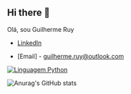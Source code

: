 ## Hi there 👋

Olá, sou Guilherme Ruy

* [LinkedIn](https://www.linkedin.com/in/guilherme-ruy-617b01256/)
<!-- * [Portfólio](https://seu-site.com) -->
* [Email] - guilherme.ruy@outlook.com

[![Linguagem Python](https://img.shields.io/badge/Linguagem-Python-blue)](https://www.python.org/)

![Anurag's GitHub stats](https://github-readme-stats.vercel.app/api?username=Guilherme-ruy&show_icons=true)
